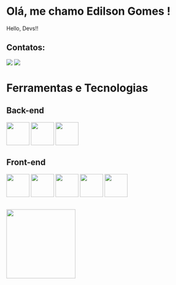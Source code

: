 # Olá, me chamo Edilson Gomes ! 

Hello, Devs!!

## Contatos:
<div>
<a href="https://www.linkedin.com/in/EdilsonGSantos" target="_blank"><img loading="lazy" src="https://img.shields.io/badge/-LinkedIn-%230077B5?style=for-the-badge&logo=linkedin&logoColor=white" target="_blank"></a>   
<a href = "mailto:edilson.gs1602@gmail.com"><img loading="lazy" src="https://img.shields.io/badge/Gmail-D14836?style=for-the-badge&logo=gmail&logoColor=white" target="_blank"></a>
</div>


# Ferramentas e Tecnologias

## Back-end
<img src="https://cdn.jsdelivr.net/gh/devicons/devicon@latest/icons/nodejs/nodejs-original-wordmark.svg" width="60" height="60"/> <img src="https://cdn.jsdelivr.net/gh/devicons/devicon@latest/icons/mongodb/mongodb-plain-wordmark.svg" width="60" height="60"/> <img src="https://cdn.jsdelivr.net/gh/devicons/devicon@latest/icons/mysql/mysql-original-wordmark.svg" width="60" height="60"/>

## Front-end
<img src="https://cdn.jsdelivr.net/gh/devicons/devicon@latest/icons/html5/html5-original.svg" width="60" height="60"/> <img src="https://cdn.jsdelivr.net/gh/devicons/devicon@latest/icons/css3/css3-original.svg" width="60" height="60"/> <img src="https://cdn.jsdelivr.net/gh/devicons/devicon@latest/icons/javascript/javascript-original.svg" width="60" height="60"/> <img src="https://cdn.jsdelivr.net/gh/devicons/devicon@latest/icons/react/react-original.svg" width="60" height="60"/> <img src="https://cdn.jsdelivr.net/gh/devicons/devicon@latest/icons/typescript/typescript-original.svg" width="60" height="60"/>
          

##
<div>
<a href="https://github.EdilsonGSantos">
<img loading="lazy" height="180em" src="https://github-readme-stats.vercel.app/api/top-langs/?username=EdilsonGSantos&layout=compact&langs_count=7&theme=dracula"/>
</div>
          
          
          
          
          
          
          

          

